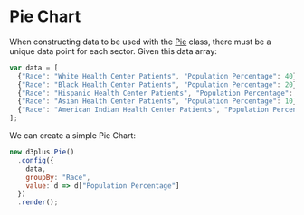# Pie Chart

When constructing data to be used with the [Pie](http://d3plus.org/docs/#Pie) class, there must be a unique data point for each sector. Given this data array:

```js
var data = [
  {"Race": "White Health Center Patients", "Population Percentage": 40},
  {"Race": "Black Health Center Patients", "Population Percentage": 20},
  {"Race": "Hispanic Health Center Patients", "Population Percentage": 25},
  {"Race": "Asian Health Center Patients", "Population Percentage": 10},
  {"Race": "American Indian Health Center Patients", "Population Percentage": 5}
];
```
We can create a simple Pie Chart:

```js
new d3plus.Pie()
  .config({
    data,
    groupBy: "Race",
    value: d => d["Population Percentage"]
  })
  .render();
```
